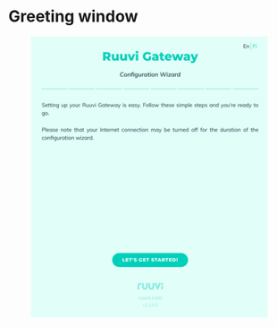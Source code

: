 # Greeting window

<figure><img src="../../.gitbook/assets/image (3).png" alt=""><figcaption></figcaption></figure>
